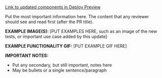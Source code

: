 [Link to updated components in Deploy Preview](UPDATEMEWITHALINK)

Put the most important information here. The content that any reviewer should see and read first (after the PR title).

**EXAMPLE IMAGE(S):**
[PUT EXAMPLES HERE, such as an image of the new tests, or important use case added by this update]

**EXAMPLE FUNCTIONALITY GIF:**
[PUT EXAMPLE GIF HERE]

**IMPORTANT NOTES:**
- Put any secondary, but still important, notes here
- May be bullets or a single sentence/paragraph
